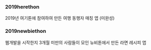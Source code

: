 

### 2019herethon

2019년 여기톤에 참여하여 만든 여행 동행자 매칭 앱 (미완성)

### 2019newbiethon

웹개발을 시작한지 3개월 미만의 사람들이 모인 뉴비톤에서 만든 라면 레시피 앱